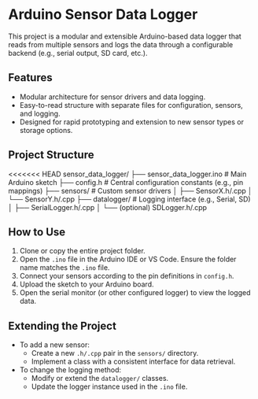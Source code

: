 # Arduino Sensor Data Logger

This project is a modular and extensible Arduino-based data logger that reads from multiple sensors and logs the data through a configurable backend (e.g., serial output, SD card, etc.).

## Features

- Modular architecture for sensor drivers and data logging.
- Easy-to-read structure with separate files for configuration, sensors, and logging.
- Designed for rapid prototyping and extension to new sensor types or storage options.

## Project Structure

<<<<<<< HEAD
sensor_data_logger/
├── sensor_data_logger.ino # Main Arduino sketch
├── config.h # Central configuration constants (e.g., pin mappings)
├── sensors/ # Custom sensor drivers
│ ├── SensorX.h/.cpp
│ └── SensorY.h/.cpp
├── datalogger/ # Logging interface (e.g., Serial, SD)
│ ├── SerialLogger.h/.cpp
│ └── (optional) SDLogger.h/.cpp

## How to Use

1. Clone or copy the entire project folder.
2. Open the `.ino` file in the Arduino IDE or VS Code. Ensure the folder name matches the `.ino` file.
3. Connect your sensors according to the pin definitions in `config.h`.
4. Upload the sketch to your Arduino board.
5. Open the serial monitor (or other configured logger) to view the logged data.

## Extending the Project

- To add a new sensor:
  - Create a new `.h/.cpp` pair in the `sensors/` directory.
  - Implement a class with a consistent interface for data retrieval.
- To change the logging method:
  - Modify or extend the `datalogger/` classes.
  - Update the logger instance used in the `.ino` file.
